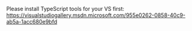 Please install TypeScript tools for your VS first:
https://visualstudiogallery.msdn.microsoft.com/955e0262-0858-40c9-ab5a-1acc680e9bfd

